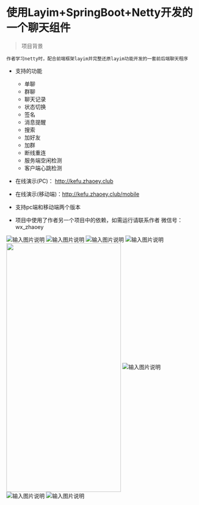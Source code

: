 # 使用Layim+SpringBoot+Netty开发的一个聊天组件

> 项目背景
```
作者学习netty时，配合前端框架layim并完整还原layim功能开发的一套前后端聊天程序
```

- 支持的功能
    - 单聊
    - 群聊
    - 聊天记录
    - 状态切换
    - 签名
    - 消息提醒
    - 搜索
    - 加好友
    - 加群
    - 断线重连
    - 服务端空闲检测
    - 客户端心跳检测

- 在线演示(PC)： http://kefu.zhaoey.club
- 在线演示(移动端)：http://kefu.zhaoey.club/mobile

- 支持pc端和移动端两个版本
- 项目中使用了作者另一个项目中的依赖，如需运行请联系作者 微信号：wx_zhaoey

![输入图片说明](https://images.gitee.com/uploads/images/2020/0814/090602_cde32644_1893428.png "屏幕截图.png")
![输入图片说明](https://images.gitee.com/uploads/images/2020/0814/090629_3f4154db_1893428.png "屏幕截图.png")
![输入图片说明](https://images.gitee.com/uploads/images/2020/0814/090707_ed29a46c_1893428.png "屏幕截图.png")
![输入图片说明](https://images.gitee.com/uploads/images/2020/0814/090727_64e61b17_1893428.png "屏幕截图.png")
 <img src="https://images.gitee.com/uploads/images/2020/0814/090906_3d9faf05_1893428.png" width = "300" height = "650" align=center />
![输入图片说明](https://images.gitee.com/uploads/images/2020/0814/090906_3d9faf05_1893428.png "屏幕截图.png")
![输入图片说明](https://images.gitee.com/uploads/images/2020/0814/090921_403c0b60_1893428.png "屏幕截图.png")
![输入图片说明](https://images.gitee.com/uploads/images/2020/0814/091019_663e0c69_1893428.png "屏幕截图.png")
